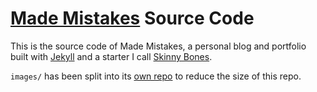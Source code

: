 # [Made Mistakes](http://mademistakes.com) Source Code

This is the source code of Made Mistakes, a personal blog and portfolio built with [Jekyll](http://jekyllrb.com) and a starter I call [Skinny Bones](https://github.com/mmistakes/skinny-bones-jekyll).

`images/` has been split into its [own repo](https://github.com/mmistakes/made-mistakes-images) to reduce the size of this repo.